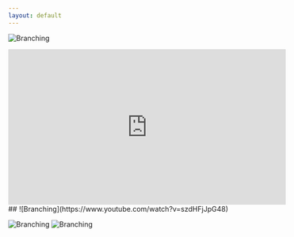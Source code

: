 ```yaml
---
layout: default
---
```


![Branching](https://stolendan.github.io/assets/logoBig.png)

<iframe width="560" height="315" src="https://www.youtube.com/embed/szdHFjJpG48" title="YouTube video player" frameborder="0" allow="accelerometer; autoplay; clipboard-write; encrypted-media; gyroscope; picture-in-picture" allowfullscreen></iframe>
## ![Branching](https://www.youtube.com/watch?v=szdHFjJpG48)

![Branching](https://www.tiktok.com/@stolendan/video/7100567967653465387?is_copy_url=1&is_from_webapp=v1)
![Branching](https://www.instagram.com/p/Cd97_mRDChJ/)
